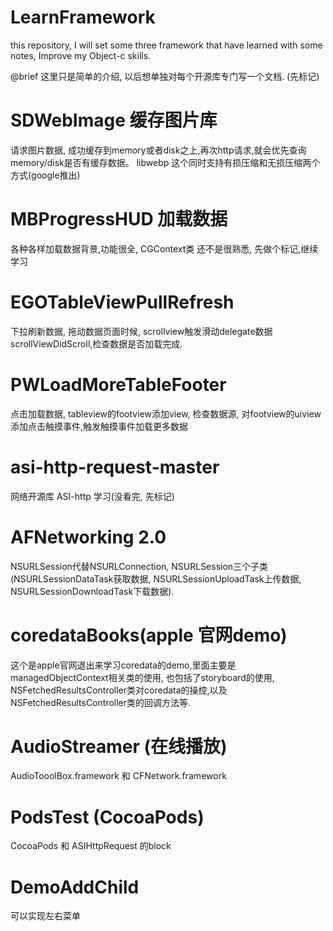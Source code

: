 LearnFramework
==============

this repository, I will set some three framework that have learned with some notes, Improve my Object-c skills. 

 @brief  这里只是简单的介绍, 以后想单独对每个开源库专门写一个文档. (先标记)

SDWebImage 缓存图片库
==============
请求图片数据, 成功缓存到memory或者disk之上,再次http请求,就会优先查询memory/disk是否有缓存数据。 
libwebp 这个同时支持有损压缩和无损压缩两个方式(google推出)

MBProgressHUD 加载数据
=============
各种各样加载数据背景,功能很全, CGContext类 还不是很熟悉, 先做个标记,继续学习

EGOTableViewPullRefresh
=============
下拉刷新数据, 拖动数据页面时候, scrollview触发滑动delegate数据scrollViewDidScroll,检查数据是否加载完成.

PWLoadMoreTableFooter
=============
点击加载数据, tableview的footview添加view, 检查数据源, 对footview的uiview添加点击触摸事件,触发触摸事件加载更多数据

asi-http-request-master
=============
网络开源库 ASI-http 学习(没看完, 先标记)

AFNetworking 2.0
=============
NSURLSession代替NSURLConnection, NSURLSession三个子类(NSURLSessionDataTask获取数据, NSURLSessionUploadTask上传数据, NSURLSessionDownloadTask下载数据).

coredataBooks(apple 官网demo)
=============
这个是apple官网退出来学习coredata的demo,里面主要是managedObjectContext相关类的使用, 也包括了storyboard的使用, NSFetchedResultsController类对coredata的操控,以及NSFetchedResultsController类的回调方法等.

AudioStreamer (在线播放)
=============
AudioTooolBox.framework 和 CFNetwork.framework

PodsTest (CocoaPods)
=============
CocoaPods 和 ASIHttpRequest 的block

DemoAddChild
=============
可以实现左右菜单